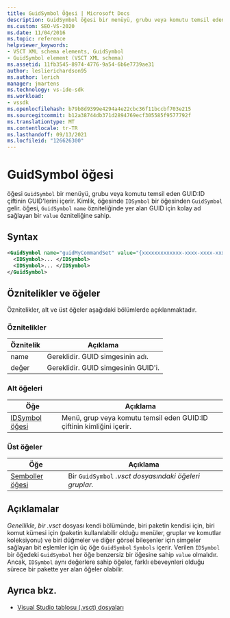 ```yaml
---
title: GuidSymbol Öğesi | Microsoft Docs
description: GuidSymbol öğesi bir menüyü, grubu veya komutu temsil eden GUID:ID çiftinin GUID'lerini içerir.
ms.custom: SEO-VS-2020
ms.date: 11/04/2016
ms.topic: reference
helpviewer_keywords:
- VSCT XML schema elements, GuidSymbol
- GuidSymbol element (VSCT XML schema)
ms.assetid: 11fb3545-8974-4776-9a54-6b6e7739ae31
author: leslierichardson95
ms.author: lerich
manager: jmartens
ms.technology: vs-ide-sdk
ms.workload:
- vssdk
ms.openlocfilehash: b79b8d9399e4294a4e22cbc36f11bccbf703e215
ms.sourcegitcommit: b12a38744db371d2894769ecf305585f9577792f
ms.translationtype: MT
ms.contentlocale: tr-TR
ms.lasthandoff: 09/13/2021
ms.locfileid: "126626300"
---
```

# <a name="guidsymbol-element"></a>GuidSymbol öğesi
öğesi `GuidSymbol` bir menüyü, grubu veya komutu temsil eden GUID:ID çiftinin GUID'lerini içerir. Kimlik, öğesinde `IDSymbol` bir öğesinden `GuidSymbol` gelir. öğesi, `GuidSymbol` `name` özniteliğinde yer alan GUID için kolay ad sağlayan bir `value` özniteliğine sahip.

## <a name="syntax"></a>Syntax

```xml
<GuidSymbol name="guidMyCommandSet" value="{xxxxxxxxxxxxx-xxxx-xxxx-xxxxxxxxxxxx}">
  <IDSymbol>... </IDSymbol>
  <IDSymbol>... </IDSymbol>
</GuidSymbol>
```

## <a name="attributes-and-elements"></a>Öznitelikler ve öğeler
 Öznitelikler, alt ve üst öğeler aşağıdaki bölümlerde açıklanmaktadır.

### <a name="attributes"></a>Öznitelikler

|Öznitelik|Açıklama|
|---------------|-----------------|
|name|Gereklidir. GUID simgesinin adı.|
|değer|Gereklidir. GUID simgesinin GUID'i.|

### <a name="child-elements"></a>Alt öğeleri

|Öğe|Açıklama|
|-------------|-----------------|
|[IDSymbol öğesi](../extensibility/idsymbol-element.md)|Menü, grup veya komutu temsil eden GUID:ID çiftinin kimliğini içerir.|

### <a name="parent-elements"></a>Üst öğeler

|Öğe|Açıklama|
|-------------|-----------------|
|[Semboller öğesi](../extensibility/symbols-element.md)|Bir `GuidSymbol` *.vsct dosyasındaki öğeleri gruplar.*|

## <a name="remarks"></a>Açıklamalar
 *Genellikle, bir .vsct* dosyası kendi bölümünde, biri paketin kendisi için, biri komut kümesi için (paketin kullanılabilir olduğu menüler, gruplar ve komutlar koleksiyonu) ve biri düğmeler ve diğer görsel bileşenler için simgeler sağlayan bit eşlemler için üç öğe `GuidSymbol` `Symbols` içerir. Verilen `IDSymbol` bir öğedeki `GuidSymbol` her öğe benzersiz bir öğesine sahip `value` olmalıdır. Ancak, `IDSymbol` aynı değerlere sahip öğeler, farklı ebeveynleri olduğu sürece bir pakette yer alan öğeler olabilir.

## <a name="see-also"></a>Ayrıca bkz.
- [Visual Studio tablosu (.vsct) dosyaları](../extensibility/internals/visual-studio-command-table-dot-vsct-files.md)
